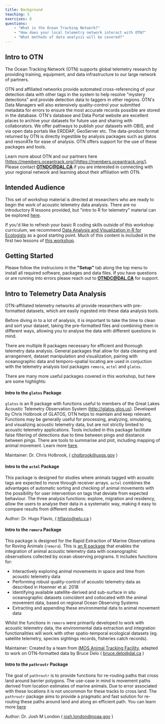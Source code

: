 ```yaml
---
title: Background
teaching: 5
exercises: 0
questions:
    - "What is the Ocean Tracking Network?"
    - "How does your local telemetry network interact with OTN?"
    - "What methods of data analysis will be covered?"
---
```

## Intro to OTN

The Ocean Tracking Network (OTN) supports global telemetry research by providing training, equipment, and data infrastructure to our large network of partners. 

OTN and affiliated networks provide automated cross-referencing of your detection data with other tags in the system to help resolve "mystery detections" and provide detection data to taggers in other regions. OTN's Data Managers will also extensively quality-control your submitted metadata for errors to ensure the most accurate records possible are stored in the database. OTN's database and Data Portal website are excellent places to archive your datasets for future use and sharing with collaborators. We offer pathways to publish your datasets with OBIS, and via open data portals like ERDDAP, GeoServer etc. The data-product format returned by OTN is directly ingestible by analysis packages such as glatos and resonATe for ease of analysis. OTN offers support for the use of these packages and tools.

Learn more about OTN and our partners here [https://members.oceantrack.org/](https://members.oceantrack.org/).
Please contact **OTNDC@DAL.CA** if you are interested in connecting with your regional network and learning about their affiliation with OTN.

##  Intended Audience

This set of workshop material is directed at researchers who are ready to begin the work of acoustic telemetry data analysis. There are no introductory R lessons provided, but "intro to R for telemetry" material can be explored [here](https://ocean-tracking-network.github.io/otn-workshop-base/).

If you'd like to refresh your basic R coding skills outside of this workshop curriculum, we recommend [Data Analysis and Visualization in R for Ecologists](https://datacarpentry.org/R-ecology-lesson/ "Website for R ecology lesson") as a good starting point. Much of this content is included in the first two lessons of [this workshop](https://ocean-tracking-network.github.io/otn-workshop-base/).

##  Getting Started

Please follow the instrucions in the **"Setup"** tab along the top menu to install all required software, packages and data files. If you have questions or are running into errors please reach out to **OTNDC@DAL.CA** for support.

##  Intro to Telemetry Data Analysis

OTN-affiliated telemetry networks all provide researchers with pre-formatted datasets, which are easily ingested into these data analysis tools.

Before diving in to a lot of analysis, it is important to take the time to clean and sort your dataset, taking the pre-formatted files and combining them in different ways, allowing you to analyse the data with different questions in mind.

There are multiple R packages necessary for efficient and thorough telemetry data analysis.  General packages that allow for data cleaning and arrangement, dataset manipulation and visualization, pairing with oceanographic data and temporo-spatial locating are used in conjuction with the telemetry analysis tool packages `remora`, `actel` and `glatos`. 

There are many more useful packages covered in this workshop, but here are some highlights:


####  Intro to the `glatos` Package

`glatos` is an R package with functions useful to members of the Great Lakes Acoustic Telemetry Observation System (http://glatos.glos.us). Developed by Chris Holbrook of GLATOS, OTN helps to maintain and keep relevant. Functions may be generally useful for processing, analyzing, simulating, and visualizing acoustic telemetry data, but are not strictly limited to acoustic telemetry applications.  Tools included in this package facilitate false filtering of detections due to time between pings and disstance between pings.  There are tools to summarise and plot, including mapping of animal movement. Learn more [here](https://github.com/ocean-tracking-network/glatos/).

Maintainer: Dr. Chris Holbrook, ( cholbrook@usgs.gov )


####  Intro to the `actel` Package

This package is designed for studies where animals tagged with acoustic tags are expected to move through receiver arrays. `actel` combines the advantages of automatic sorting and checking of animal movements with the possibility for user intervention on tags that deviate from expected behaviour. The three analysis functions: explore, migration and residency, allow the users to analyse their data in a systematic way, making it easy to compare results from different studies.

Author: Dr. Hugo Flavio, ( hflavio@wlu.ca )


####  Intro to the `remora` Package

This package is designed for the Rapid Extraction of Marine Observations for Roving Animals (`remora`). This is [an R package](https://github.com/IMOS-AnimalTracking/remora) that enables the integration of animal acoustic telemetry data with oceanographic observations collected by ocean observing programs. It includes functions for:

- Interactively exploring animal movements in space and time from acoustic telemetry data
- Performing robust quality-control of acoustic telemetry data as described in Hoenner et al. 2018
- Identifying available satellite-derived and sub-surface in situ oceanographic datasets coincident and collocated with the animal movement data, based on regional Ocean Observing Systems
- Extracting and appending these environmental data to animal movement data

Whilst the functions in `remora` were primarily developed to work with acoustic telemetry data, the environmental data extraction and integration functionalities will work with other spatio-temporal ecological datasets (eg. satellite telemetry, species sightings records, fisheries catch records).

Maintainer: Created by a team from [IMOS Animal Tracking Facility](https://imos.org.au/facilities/animaltracking), adapted to work on OTN-formatted data by Bruce Delo ( bruce.delo@dal.ca )


#### Intro to the `pathroutr` Package

The goal of `pathroutr` is to provide functions for re-routing paths that cross land around barrier polygons. The use-case in mind is movement paths derived from location estimates of marine animals. Due to error associated with these locations it is not uncommon for these tracks to cross land. The `pathroutr` package aims to provide a pragmatic and fast solution for re-routing these paths around land and along an efficient path. You can learn more [here](https://github.com/jmlondon/pathroutr)

Author: Dr. Josh M London ( josh.london@noaa.gov )

